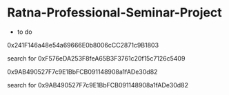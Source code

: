 # Ratna-Professional-Seminar-Project

*  to do

0x241F146a48e54a69666E0b8006cCC2871c9B1803

search for
0xF576eDA253F8feA65B3F3761c20f15c7126c5409

0x9AB490527F7c9E1BbFCB091148908a1fADe30d82

search for 
0x9AB490527F7c9E1BbFCB091148908a1fADe30d82
